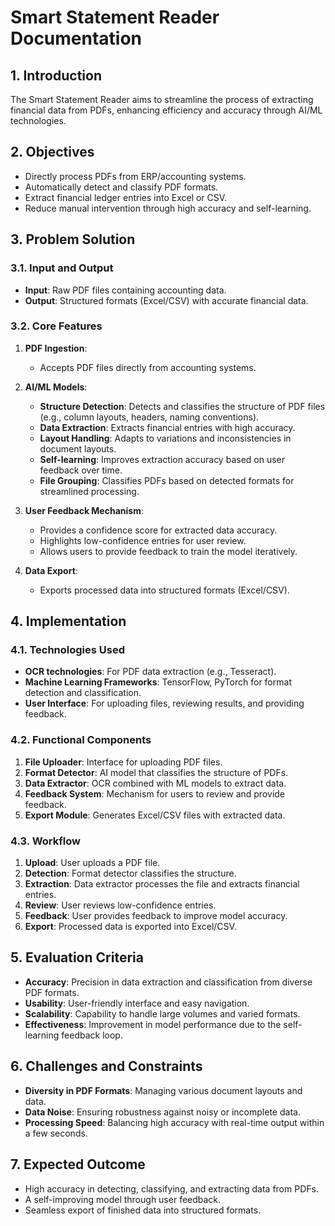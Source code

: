 # Smart Statement Reader Documentation

## 1. Introduction
The Smart Statement Reader aims to streamline the process of extracting financial data from PDFs, enhancing efficiency and accuracy through AI/ML technologies.

## 2. Objectives
- Directly process PDFs from ERP/accounting systems.
- Automatically detect and classify PDF formats.
- Extract financial ledger entries into Excel or CSV.
- Reduce manual intervention through high accuracy and self-learning.

## 3. Problem Solution
### 3.1. Input and Output
- **Input**: Raw PDF files containing accounting data.
- **Output**: Structured formats (Excel/CSV) with accurate financial data.

### 3.2. Core Features
1. **PDF Ingestion**:
    - Accepts PDF files directly from accounting systems.

2. **AI/ML Models**:
    - **Structure Detection**: Detects and classifies the structure of PDF files (e.g., column layouts, headers, naming conventions).
    - **Data Extraction**: Extracts financial entries with high accuracy.
    - **Layout Handling**: Adapts to variations and inconsistencies in document layouts.
    - **Self-learning**: Improves extraction accuracy based on user feedback over time.
    - **File Grouping**: Classifies PDFs based on detected formats for streamlined processing.

3. **User Feedback Mechanism**:
    - Provides a confidence score for extracted data accuracy.
    - Highlights low-confidence entries for user review.
    - Allows users to provide feedback to train the model iteratively.

4. **Data Export**:
    - Exports processed data into structured formats (Excel/CSV).
## 4. Implementation
### 4.1. Technologies Used
- **OCR technologies**: For PDF data extraction (e.g., Tesseract).
- **Machine Learning Frameworks**: TensorFlow, PyTorch for format detection and classification.
- **User Interface**: For uploading files, reviewing results, and providing feedback.

### 4.2. Functional Components
1. **File Uploader**: Interface for uploading PDF files.
2. **Format Detector**: AI model that classifies the structure of PDFs.
3. **Data Extractor**: OCR combined with ML models to extract data.
4. **Feedback System**: Mechanism for users to review and provide feedback.
5. **Export Module**: Generates Excel/CSV files with extracted data.

### 4.3. Workflow
1. **Upload**: User uploads a PDF file.
2. **Detection**: Format detector classifies the structure.
3. **Extraction**: Data extractor processes the file and extracts financial entries.
4. **Review**: User reviews low-confidence entries.
5. **Feedback**: User provides feedback to improve model accuracy.
6. **Export**: Processed data is exported into Excel/CSV.

## 5. Evaluation Criteria
- **Accuracy**: Precision in data extraction and classification from diverse PDF formats.
- **Usability**: User-friendly interface and easy navigation.
- **Scalability**: Capability to handle large volumes and varied formats.
- **Effectiveness**: Improvement in model performance due to the self-learning feedback loop.

## 6. Challenges and Constraints
- **Diversity in PDF Formats**: Managing various document layouts and data.
- **Data Noise**: Ensuring robustness against noisy or incomplete data.
- **Processing Speed**: Balancing high accuracy with real-time output within a few seconds.

## 7. Expected Outcome
- High accuracy in detecting, classifying, and extracting data from PDFs.
- A self-improving model through user feedback.
- Seamless export of finished data into structured formats.
